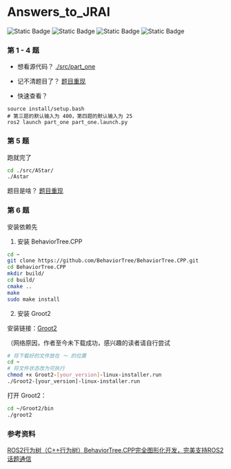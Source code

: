 # Answers_to_JRAI
![Static Badge](https://img.shields.io/badge/license-MIT-green)
![Static Badge](https://img.shields.io/badge/ros2-Humble-blue)
![Static Badge](https://img.shields.io/badge/CMAKE-3.8-pink)
![Static Badge](https://img.shields.io/badge/python-3.10.12-yellow)

### 第 1 - 4 题
- 想看源代码？ [./src/part_one](./src/part_one)

- 记不清题目了？ [题目重现](./src/part_one/problems_review.md)

- 快速查看？

```shell
source install/setup.bash
# 第三题的默认输入为 400，第四题的默认输入为 25
ros2 launch part_one part_one.launch.py
```

### 第 5 题
跑就完了

```bash
cd ./src/AStar/
./Astar
```

题目是啥？ [题目重现](./src/AStar/problem_review.md)

### 第 6 题
安装依赖先

1. 安装 BehaviorTree.CPP

```bash
cd ~
git clone https://github.com/BehaviorTree/BehaviorTree.CPP.git
cd BehaviorTree.CPP
mkdir build/
cd build/
cmake ..
make
sudo make install
```

2. 安装 Groot2

安装链接：[Groot2](https://www.behaviortree.dev/groot/)

（网络原因，作者至今未下载成功，感兴趣的读者请自行尝试

```bash
# 将下载好的文件放在 ～ 的位置
cd ~
# 将文件状态改为可执行
chmod +x Groot2-[your_version]-linux-installer.run
./Groot2-[your_version]-linux-installer.run
```

打开 Groot2：

```bash
cd ~/Groot2/bin
./groot2
```


### 参考资料
[ROS2行为树（C++行为树）BehaviorTree.CPP完全图形化开发，完美支持ROS2话题通信](https://blog.csdn.net/m0_63671696/article/details/131945756)
